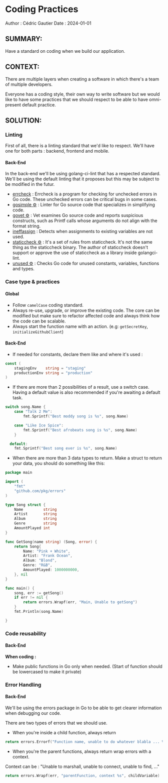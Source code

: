 # Coding Practices

Author : Cédric Gautier
Date : 2024-01-01

## SUMMARY:

Have a standard on coding when we build our application.

## CONTEXT:

There are multiple layers when creating a software in which there's a team of multiple developers.

Everyone has a coding style, their own way to write software but we would like to have some practices that we should respect to be able to have omni-present default practice.

## SOLUTION:

### Linting

First of all, there is a linting standard that we'd like to respect. We'll have one for both parts : backend, frontend and mobile.

#### Back-End

In the back-end we'll be using golang-ci-lint that has a respected standard. We'll be using the default linting that it proposes but this may be subject to be modified in the futur.

- [errcheck](https://github.com/kisielk/errcheck) : Errcheck is a program for checking for unchecked errors in Go code. These unchecked errors can be critical bugs in some cases.
- [gosimple ⚙️](https://github.com/dominikh/go-tools/tree/master/simple) : Linter for Go source code that specializes in simplifying code.
- [govet ⚙️](https://pkg.go.dev/cmd/vet) : Vet examines Go source code and reports suspicious constructs, such as Printf calls whose arguments do not align with the format string.
- [ineffassign](https://golangci-lint.run/usage/linters/#:~:text=v1.0.0-,ineffassign,-Detects%20when%20assignments) : Detects when assignments to existing variables are not used.
- [staticcheck ⚙️](https://golangci-lint.run/usage/linters/#:~:text=v1.0.0-,staticcheck,-%E2%9A%99%EF%B8%8F) : It's a set of rules from staticcheck. It's not the same thing as the staticcheck binary. The author of staticcheck doesn't support or approve the use of staticcheck as a library inside golangci-lint.
- [unused ⚙️](https://github.com/dominikh/go-tools/tree/master/unused) : Checks Go code for unused constants, variables, functions and types.

### Case type & practices

#### Global

- Follow `camelCase` coding standard.
- Always re-use, upgrade, or improve the existing code. The core can be modified but make sure to refactor affected code and always think how the code can be scalable.
- Always start the function name with an action. (e.g: `getSecretKey`, `initializeGithubClient`)

#### Back-End

- If needed for constants, declare them like and where it's used :

```go
const (
	stagingEnv    string = "staging"
	productionEnv string = "production"
)
```

- If there are more than 2 possibilities of a result, use a switch case. Having a default value is also recommended if you're awaiting a default task.

```go
switch song.Name {
	case "Talk 2 Me":
		fmt.Sprintf("Best moddy song is %s", song.Name)

	case "Like Ice Spice":
		fmt.Sprintf("Best afrobeats song is %s", song.Name)
	}

  default:
    fmt.Sprintf("Best song ever is %s", song.Name)
```

- When there are more than 3 data types to return. Make a struct to return your data, you should do something like this:

```go
package main

import (
	"fmt"
	"github.com/pkg/errors"
)

type Song struct {
	Name         string
	Artist       string
	Album        string
	Genre        string
	AmountPlayed int
}

func GetSong(name string) (Song, error) {
	return Song{
		Name: "Pink + White",
		Artist: "Frank Ocean",
		Album: "Blond",
		Genre: "R&B",
		AmountPlayed: 1000000000,
	}, nil
}

func main() {
	song, err := getSong()
	if err != nil {
		return errors.Wrapf(err, "Main, Unable to getSong")
	}
	fmt.Println(song.Name)

}
```

### Code reusability

#### Back-End

**When coding :**

- Make public functions in Go only when needed. (Start of function should be lowercased to make it private)

### Error Handling

#### Back-End

We'll be using the errors package in Go to be able to get clearer information when debugging our code.

There are two types of errors that we should use.

- When you're inside a child function, always return

```go
return errors.Errorf("Function name, unable to do whatever blabla ... %s", err)
```

- When you're the parent functions, always return wrap errors with a context.

Context can be : "Unable to marshall, unable to connect, unable to find, ..."

```go
return errors.Wrapf(err, "parentFunction, context %s", childVariable)
```
